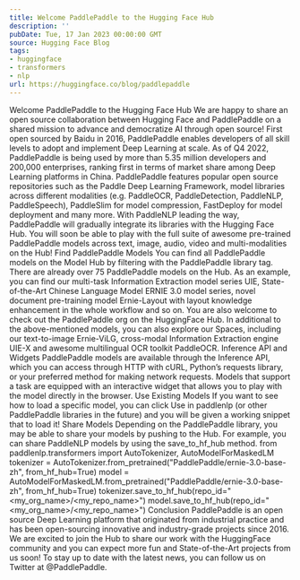 ```yaml
---
title: Welcome PaddlePaddle to the Hugging Face Hub
description: ''
pubDate: Tue, 17 Jan 2023 00:00:00 GMT
source: Hugging Face Blog
tags:
- huggingface
- transformers
- nlp
url: https://huggingface.co/blog/paddlepaddle
---
```


Welcome PaddlePaddle to the Hugging Face Hub
We are happy to share an open source collaboration between Hugging Face and PaddlePaddle on a shared mission to advance and democratize AI through open source!
First open sourced by Baidu in 2016, PaddlePaddle enables developers of all skill levels to adopt and implement Deep Learning at scale. As of Q4 2022, PaddlePaddle is being used by more than 5.35 million developers and 200,000 enterprises, ranking first in terms of market share among Deep Learning platforms in China. PaddlePaddle features popular open source repositories such as the Paddle Deep Learning Framework, model libraries across different modalities (e.g. PaddleOCR, PaddleDetection, PaddleNLP, PaddleSpeech), PaddleSlim for model compression, FastDeploy for model deployment and many more.
With PaddleNLP leading the way, PaddlePaddle will gradually integrate its libraries with the Hugging Face Hub. You will soon be able to play with the full suite of awesome pre-trained PaddlePaddle models across text, image, audio, video and multi-modalities on the Hub!
Find PaddlePaddle Models
You can find all PaddlePaddle models on the Model Hub by filtering with the PaddlePaddle library tag.
There are already over 75 PaddlePaddle models on the Hub. As an example, you can find our multi-task Information Extraction model series UIE, State-of-the-Art Chinese Language Model ERNIE 3.0 model series, novel document pre-training model Ernie-Layout with layout knowledge enhancement in the whole workflow and so on.
You are also welcome to check out the PaddlePaddle org on the HuggingFace Hub. In additional to the above-mentioned models, you can also explore our Spaces, including our text-to-image Ernie-ViLG, cross-modal Information Extraction engine UIE-X and awesome multilingual OCR toolkit PaddleOCR.
Inference API and Widgets
PaddlePaddle models are available through the Inference API, which you can access through HTTP with cURL, Python’s requests library, or your preferred method for making network requests.
Models that support a task are equipped with an interactive widget that allows you to play with the model directly in the browser.
Use Existing Models
If you want to see how to load a specific model, you can click Use in paddlenlp
(or other PaddlePaddle libraries in the future) and you will be given a working snippet that to load it!
Share Models
Depending on the PaddlePaddle library, you may be able to share your models by pushing to the Hub. For example, you can share PaddleNLP models by using the save_to_hf_hub
method.
from paddlenlp.transformers import AutoTokenizer, AutoModelForMaskedLM
tokenizer = AutoTokenizer.from_pretrained("PaddlePaddle/ernie-3.0-base-zh", from_hf_hub=True)
model = AutoModelForMaskedLM.from_pretrained("PaddlePaddle/ernie-3.0-base-zh", from_hf_hub=True)
tokenizer.save_to_hf_hub(repo_id="<my_org_name>/<my_repo_name>")
model.save_to_hf_hub(repo_id="<my_org_name>/<my_repo_name>")
Conclusion
PaddlePaddle is an open source Deep Learning platform that originated from industrial practice and has been open-sourcing innovative and industry-grade projects since 2016. We are excited to join the Hub to share our work with the HuggingFace community and you can expect more fun and State-of-the-Art projects from us soon! To stay up to date with the latest news, you can follow us on Twitter at @PaddlePaddle.